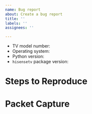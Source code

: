 ```yaml
---
name: Bug report
about: Create a bug report
title: ''
labels: ''
assignees: ''

---
```


<!-- Please provide this information if relevant -->
* TV model number:
* Operating system:
* Python version:
* `hisensetv` package version:

# Steps to Reproduce

<!-- Add information on how to reproduce this bug -->

# Packet Capture

<!-- Attach a wireshark capture if applicable -->
